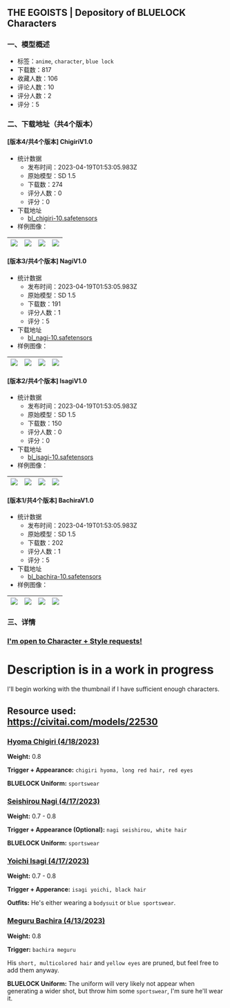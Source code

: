 ## THE EGOISTS | Depository of BLUELOCK Characters
### 一、模型概述

- 标签：`anime`, `character`, `blue lock`
- 下载数：817
- 收藏人数：106
- 评论人数：10
- 评分人数：2
- 评分：5

### 二、下载地址（共4个版本）

#### [版本4/共4个版本] ChigiriV1.0

- 统计数据
  - 发布时间：2023-04-19T01:53:05.983Z
  - 原始模型：SD 1.5
  - 下载数：274
  - 评分人数：0
  - 评分：0
- 下载地址
  - [bl_chigiri-10.safetensors](https://civitai.com/api/download/models/49471)
- 样例图像：

| <img src="https://image.civitai.com/xG1nkqKTMzGDvpLrqFT7WA/c04d02e5-ab41-4c12-88ea-ff9a776b8a00/width=450/532041.jpeg" /> | <img src="https://image.civitai.com/xG1nkqKTMzGDvpLrqFT7WA/f85520b1-e2c3-4f87-04db-45d158b72800/width=450/532042.jpeg" /> | <img src="https://image.civitai.com/xG1nkqKTMzGDvpLrqFT7WA/c8c416c9-d93d-4ffe-931e-947a48791c00/width=450/532040.jpeg" /> | <img src="https://image.civitai.com/xG1nkqKTMzGDvpLrqFT7WA/1b0fce29-1354-4cef-3fb5-93034abce500/width=450/532043.jpeg" /> |
| ---- | ---- | ---- | ---- |

#### [版本3/共4个版本] NagiV1.0

- 统计数据
  - 发布时间：2023-04-19T01:53:05.983Z
  - 原始模型：SD 1.5
  - 下载数：191
  - 评分人数：1
  - 评分：5
- 下载地址
  - [bl_nagi-10.safetensors](https://civitai.com/api/download/models/48306)
- 样例图像：

| <img src="https://image.civitai.com/xG1nkqKTMzGDvpLrqFT7WA/b54d71e4-40fc-43de-988c-884ee1b5ed00/width=450/518870.jpeg" /> | <img src="https://image.civitai.com/xG1nkqKTMzGDvpLrqFT7WA/e0e8c4fc-d828-4b59-e9f8-71950f78a900/width=450/518871.jpeg" /> | <img src="https://image.civitai.com/xG1nkqKTMzGDvpLrqFT7WA/530d68c6-c076-4874-b31b-84c4f74fa200/width=450/518869.jpeg" /> | <img src="https://image.civitai.com/xG1nkqKTMzGDvpLrqFT7WA/7526e1b4-b946-4f31-b66e-734211108d00/width=450/518917.jpeg" /> |
| ---- | ---- | ---- | ---- |

#### [版本2/共4个版本] IsagiV1.0

- 统计数据
  - 发布时间：2023-04-19T01:53:05.983Z
  - 原始模型：SD 1.5
  - 下载数：150
  - 评分人数：0
  - 评分：0
- 下载地址
  - [bl_isagi-10.safetensors](https://civitai.com/api/download/models/48265)
- 样例图像：

| <img src="https://image.civitai.com/xG1nkqKTMzGDvpLrqFT7WA/51dde9eb-1b35-4057-a97d-566b283d8000/width=450/518645.jpeg" /> | <img src="https://image.civitai.com/xG1nkqKTMzGDvpLrqFT7WA/6df92ca0-d7dd-443d-2eae-294bdb484400/width=450/518597.jpeg" /> | <img src="https://image.civitai.com/xG1nkqKTMzGDvpLrqFT7WA/10128b12-4ba7-47da-00c5-e51731154b00/width=450/518601.jpeg" /> | <img src="https://image.civitai.com/xG1nkqKTMzGDvpLrqFT7WA/09b5b8c3-d040-462a-19a7-fcca31c83e00/width=450/518598.jpeg" /> |
| ---- | ---- | ---- | ---- |

#### [版本1/共4个版本] BachiraV1.0

- 统计数据
  - 发布时间：2023-04-19T01:53:05.983Z
  - 原始模型：SD 1.5
  - 下载数：202
  - 评分人数：1
  - 评分：5
- 下载地址
  - [bl_bachira-10.safetensors](https://civitai.com/api/download/models/45230)
- 样例图像：

| <img src="https://image.civitai.com/xG1nkqKTMzGDvpLrqFT7WA/c3aca227-d671-4f89-e43f-23dd8d36d300/width=450/490713.jpeg" /> | <img src="https://image.civitai.com/xG1nkqKTMzGDvpLrqFT7WA/c9ed3a53-9384-4e40-f7ba-d0a6960e1200/width=450/490778.jpeg" /> | <img src="https://image.civitai.com/xG1nkqKTMzGDvpLrqFT7WA/3e997074-9e29-4ace-f660-21bfd9882b00/width=450/490711.jpeg" /> | <img src="https://image.civitai.com/xG1nkqKTMzGDvpLrqFT7WA/33ed46c1-d2d7-474b-419a-f165ee8a5400/width=450/490712.jpeg" /> |
| ---- | ---- | ---- | ---- |


### 三、详情
<h3><a target="_blank" rel="ugc" href="https://forms.gle/eGNQqGE5FePjEpcv5"><strong>I'm open to Character + Style requests!</strong></a></h3><h1>Description is in a work in progress</h1><p>I'll begin working with the thumbnail if I have sufficient enough characters.</p><h2><strong>Resource used: </strong><a target="_blank" rel="ugc" href="https://civitai.com/models/22530"><strong>https://civitai.com/models/22530</strong></a></h2><h3><u>Hyoma Chigiri (4/18/2023)</u></h3><p><strong>Weight:</strong> 0.8</p><p><strong>Trigger + Appearance:</strong> <code>chigiri hyoma, long red hair, red eyes</code></p><p><strong>BLUELOCK Uniform:</strong> <code>sportswear</code></p><h3><u>Seishirou Nagi (4/17/2023)</u></h3><p><strong>Weight:</strong> 0.7 - 0.8</p><p><strong>Trigger + Appearance (Optional):</strong> <code>nagi seishirou, white hair</code></p><p><strong>BLUELOCK Uniform:</strong> <code>sportswear</code></p><h3><u>Yoichi Isagi (4/17/2023)</u></h3><p><strong>Weight:</strong> 0.7 - 0.8</p><p><strong>Trigger + Apperance:</strong> <code>isagi yoichi, black hair</code></p><p><strong>Outfits:</strong> He's either wearing a <code>bodysuit</code> or <code>blue sportswear</code>.</p><h3><u>Meguru Bachira (4/13/2023)</u></h3><p><strong>Weight:</strong> 0.8</p><p><strong>Trigger:</strong> <code>bachira meguru</code></p><p>His <code>short, multicolored hair</code> and <code>yellow eyes</code> are pruned, but feel free to add them anyway.</p><p><strong>BLUELOCK Uniform:</strong> The uniform will very likely not appear when generating a wider shot, but throw him some <code>sportswear</code>, I'm sure he'll wear it.</p>